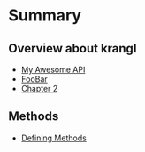 # Summary

## Overview about krangl

* [My Awesome API](README.md)
* [FooBar](/FOO.md)
* [Chapter 2](chapter-2.md)

## Methods

* [Defining Methods](methods.md)



